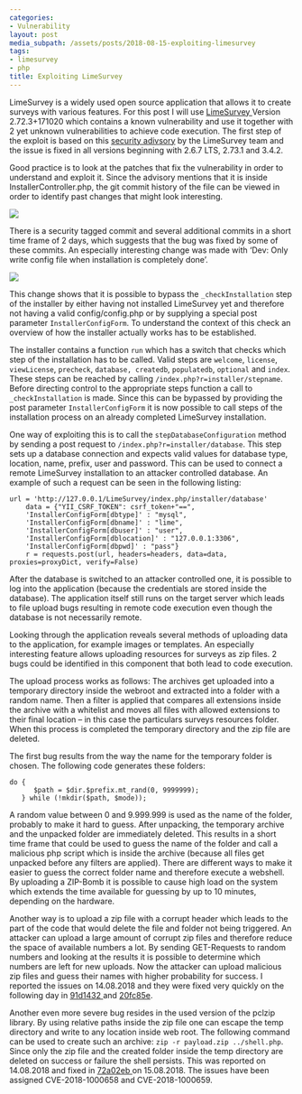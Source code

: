 ```yaml
---
categories:
- Vulnerability
layout: post
media_subpath: /assets/posts/2018-08-15-exploiting-limesurvey
tags:
- limesurvey
- php
title: Exploiting LimeSurvey
---
```


LimeSurvey is a widely used open source application that allows it to create surveys with various features. For this post I will use [LimeSurvey ](https://github.com/LimeSurvey/LimeSurvey)Version 2.72.3+171020 which contains a known vulnerability and use it together with 2 yet unknown vulnerabilities to achieve code execution. The first step of the exploit is based on this [security adivsory](https://www.limesurvey.org/about-us/news/2075-limesurvey-security-advisory-02-2018) by the LimeSurvey team and the issue is fixed in all versions beginning with 2.6.7 LTS, 2.73.1 and 3.4.2.

Good practice is to look at the patches that fix the vulnerability in order to understand and exploit it. Since the advisory mentions that it is inside InstallerController.php, the git commit history of the file can be viewed in order to identify past changes that might look interesting.

![](vuln_limesurvey_01.png)

There is a security tagged commit and several additional commits in a short time frame of 2 days, which suggests that the bug was fixed by some of these commits. An especially interesting change was made with ‘Dev: Only write config file when installation is completely done’.

![](vuln_limesurvey_02.png)

This change shows that it is possible to bypass the `_checkInstallation` step of the installer by either having not installed LimeSurvey yet and therefore not having a valid config/config.php or by supplying a special post parameter `InstallerConfigForm`. To understand the context of this check an overview of how the installer actually works has to be established.

The installer contains a function `run` which has a switch that checks which step of the installation has to be called. Valid steps are `welcome`, `license`, `viewLicense`, `precheck`, `database, createdb`, `populatedb`, `optional` and `index`. These steps can be reached by calling `/index.php?r=installer/stepname`. Before directing control to the appropriate steps function a call to `_checkInstallation` is made. Since this can be bypassed by providing the post parameter `InstallerConfigForm` it is now possible to call steps of the installation process on an already completed LimeSurvey installation.

One way of exploiting this is to call the `stepDatabaseConfiguration` method by sending a post request to `/index.php?r=installer/database`. This step sets up a database connection and expects valid values for database type, location, name, prefix, user and password. This can be used to connect a remote LimeSurvey installation to an attacker controlled database. An example of such a request can be seen in the following listing:

```
url = 'http://127.0.0.1/LimeSurvey/index.php/installer/database'
    data = {"YII_CSRF_TOKEN": csrf_token+"==", 
    'InstallerConfigForm[dbtype]' : "mysql",
    'InstallerConfigForm[dbname]' : "lime",
    'InstallerConfigForm[dbuser]' : "user",
    'InstallerConfigForm[dblocation]' : "127.0.0.1:3306",
    'InstallerConfigForm[dbpwd]' : "pass"}
    r = requests.post(url, headers=headers, data=data, proxies=proxyDict, verify=False)
```

After the database is switched to an attacker controlled one, it is possible to log into the application (because the credentials are stored inside the database). The application itself still runs on the target server which leads to file upload bugs resulting in remote code execution even though the database is not necessarily remote.

Looking through the application reveals several methods of uploading data to the application, for example images or templates. An especially interesting feature allows uploading resources for surveys as zip files. 2 bugs could be identified in this component that both lead to code execution.

The upload process works as follows: The archives get uploaded into a temporary directory inside the webroot and extracted into a folder with a random name. Then a filter is applied that compares all extensions inside the archive with a whitelist and moves all files with allowed extensions to their final location – in this case the particulars surveys resources folder. When this process is completed the temporary directory and the zip file are deleted.

The first bug results from the way the name for the temporary folder is chosen. The following code generates these folders:

```
do {
      $path = $dir.$prefix.mt_rand(0, 9999999);
   } while (!mkdir($path, $mode)); 
```

A random value between 0 and 9.999.999 is used as the name of the folder, probably to make it hard to guess. After unpacking, the temporary archive and the unpacked folder are immediately deleted. This results in a short time frame that could be used to guess the name of the folder and call a malicious php script which is inside the archive (because all files get unpacked before any filters are applied). There are different ways to make it easier to guess the correct folder name and therefore execute a webshell. By uploading a ZIP-Bomb it is possible to cause high load on the system which extends the time available for guessing by up to 10 minutes, depending on the hardware.

Another way is to upload a zip file with a corrupt header which leads to the part of the code that would delete the file and folder not being triggered. An attacker can upload a large amount of corrupt zip files and therefore reduce the space of available numbers a lot. By sending GET-Requests to random numbers and looking at the results it is possible to determine which numbers are left for new uploads. Now the attacker can upload malicious zip files and guess their names with higher probability for success. I reported the issues on 14.08.2018 and they were fixed very quickly on the following day in [91d1432 ](https://github.com/LimeSurvey/LimeSurvey/commit/91d143230eb357260a19c8424b3005deb49a47f7)and [20fc85e](https://github.com/LimeSurvey/LimeSurvey/commit/20fc85edccc80e7e7f162613542792380c44446a).

Another even more severe bug resides in the used version of the pclzip library. By using relative paths inside the zip file one can escape the temp directory and write to any location inside web root. The following command can be used to create such an archive: `zip -r payload.zip ../shell.php`. Since only the zip file and the created folder inside the temp directory are deleted on success or failure the shell persists. This was reported on 14.08.2018 and fixed in [72a02eb ](https://github.com/LimeSurvey/LimeSurvey/commit/72a02ebaaf95a80e26127ee7ee2b123cccce05a7)on 15.08.2018. The issues have been assigned CVE-2018-1000658 and CVE-2018-1000659.